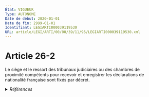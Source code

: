 ```yaml
---
État: VIGUEUR
Type: AUTONOME
Date de début: 2020-01-01
Date de fin: 2999-01-01
Identifiant: LEGIARTI000039119530
URL: article/LEGI/ARTI/00/00/39/11/95/LEGIARTI000039119530.xml
---
```


<h1>Article 26-2</h1>

Le siège et le ressort des tribunaux judiciaires ou des chambres de proximité
compétents pour recevoir et enregistrer les déclarations de nationalité
française sont fixés par décret.


<details>
  <summary><em>Références</em></summary>

  <h2>Textes faisant référence à l'article</h2>
  
  <ul>
    <li>
      <a href="https://legal.tricoteuses.fr//redirection/JORFTEXT000000362019?vers=git&vers=legifrance">LOI n° 93-933 du 22 juillet 1993 réformant le droit de la nationalité</a> CODIFICATION cible
    </li>
  </ul>
  
  <h2>Références faites par l'article</h2>
  
  <ul>
    <li>
      1993-07-22 CODIFICATION source <a href="https://legal.tricoteuses.fr//redirection/JORFTEXT000000362019?vers=git&vers=legifrance">LOI n° 93-933 du 22 juillet 1993 réformant le droit de la nationalité</a>
    </li>
    <li>
      1993-12-30 CITATION cible <a href="https://legal.tricoteuses.fr//redirection/LEGIARTI000049147336?vers=git&vers=legifrance">Décret n°93-1362 du 30 décembre 1993 relatif aux déclarations de nationalité, aux décisions de naturalisation, de réintégration, de perte, de déchéance et de retrait de la nationalité française - article 1 AUTONOME VIGUEUR, en vigueur depuis le 2024-03-01</a>
    </li>
    <li>
      1993-12-30 CITATION cible <a href="https://legal.tricoteuses.fr//redirection/LEGIARTI000039066646?vers=git&vers=legifrance">Décret n°93-1362 du 30 décembre 1993 relatif aux déclarations de nationalité, aux décisions de naturalisation, de réintégration, de perte, de déchéance et de retrait de la nationalité française - article 10 AUTONOME MODIFIE_MORT_NE, en vigueur du 2020-01-01 au 2019-12-31</a>
    </li>
    <li>
      1993-12-30 CITATION cible <a href="https://legal.tricoteuses.fr//redirection/LEGIARTI000006285721?vers=git&vers=legifrance">Décret n°93-1362 du 30 décembre 1993 relatif aux déclarations de nationalité, aux décisions de naturalisation, de réintégration, de perte, de déchéance et de retrait de la nationalité française - article 13 AUTONOME MODIFIE, en vigueur du 1998-08-21 au 2005-01-15</a>
    </li>
    <li>
      1993-12-30 CITATION cible <a href="https://legal.tricoteuses.fr//redirection/LEGIARTI000006285729?vers=git&vers=legifrance">Décret n°93-1362 du 30 décembre 1993 relatif aux déclarations de nationalité, aux décisions de naturalisation, de réintégration, de perte, de déchéance et de retrait de la nationalité française - article 15 AUTONOME MODIFIE, en vigueur du 2007-04-27 au 2010-05-23</a>
    </li>
    <li>
      1993-12-30 CITATION cible <a href="https://legal.tricoteuses.fr//redirection/LEGIARTI000041421991?vers=git&vers=legifrance">Décret n°93-1362 du 30 décembre 1993 relatif aux déclarations de nationalité, aux décisions de naturalisation, de réintégration, de perte, de déchéance et de retrait de la nationalité française - article 6 AUTONOME VIGUEUR, en vigueur depuis le 2020-01-01</a>
    </li>
    <li>
      2019-09-18 MODIFIE cible <a href="https://legal.tricoteuses.fr//redirection/LEGIARTI000039110949?vers=git&vers=legifrance">Ordonnance n° 2019-964 du 18 septembre 2019 prise en application de la loi n° 2019-222 du 23 mars 2019 de programmation 2018-2022 et de réforme pour la justice - article 2 ENTIEREMENT_MODIF</a>
    </li>
    <li>
      2019-12-30 CITATION cible <a href="https://legal.tricoteuses.fr//redirection/LEGIARTI000039820262?vers=git&vers=legifrance">Décret n° 2019-1507 du 30 décembre 2019 portant modification du décret n° 93-1362 du 30 décembre 1993 modifié relatif aux déclarations de nationalité, aux décisions de naturalisation, de réintégration, de perte, de déchéance et de retrait de la nationalité française - article 2 ENTIEREMENT_MODIF</a>
    </li>
    <li>
      2999-01-01 CITATION cible <a href="https://legal.tricoteuses.fr//redirection/LEGIARTI000006519986?vers=git&vers=legifrance">Code de l'organisation judiciaire - article R*321-31 AUTONOME ABROGE, en vigueur du 2003-09-15 au 2008-06-05</a>
    </li>
    <li>
      2999-01-01 CONCORDE cible <a href="https://legal.tricoteuses.fr//redirection/LEGIARTI000006524078?vers=git&vers=legifrance">Code de la nationalité française - article 104-1 AUTONOME TRANSFERE, en vigueur du 1993-07-23 au 1993-07-23</a>
    </li>
  </ul>
</details>
